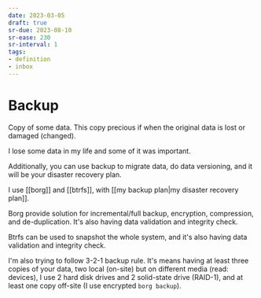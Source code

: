 ```yaml
---
date: 2023-03-05
draft: true
sr-due: 2023-08-10
sr-ease: 230
sr-interval: 1
tags:
- definition
- inbox
---
```


# Backup

Copy of some data. This copy precious if when the original data is lost or
damaged (changed).

I lose some data in my life and some of it was important.

Additionally, you can use backup to migrate data, do data versioning, and it
will be your disaster recovery plan.

I use [[borg]] and [[btrfs]], with [[my backup plan|my disaster recovery plan]].

Borg provide solution for incremental/full backup, encryption, compression, and
de-duplication. It's also having data validation and integrity check.

Btrfs can be used to snapshot the whole system, and it's also having data
validation and integrity check.

I'm also trying to follow 3-2-1 backup rule. It's means having at least three
copies of your data, two local (on-site) but on different media (read: devices),
I use 2 hard disk drives and 2 solid-state drive (RAID-1), and at least one copy
off-site (I use encrypted `borg backup`).
